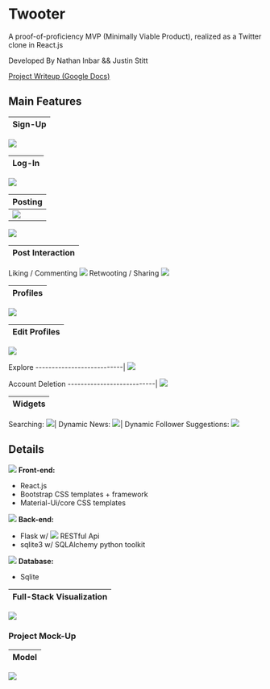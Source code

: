 # Twooter
A proof-of-proficiency MVP (Minimally Viable Product), realized as a Twitter clone in React.js

Developed By Nathan Inbar && Justin Stitt

[Project Writeup (Google Docs)](https://docs.google.com/document/d/1-x0CJ0XkVqaihelHrf26Tq9Y-lgkB2f94qzkBu0FE0o/edit?usp=sharing)
## Main Features
Sign-Up|
-----------------------------------|
![](/media/show_twooter_signup.gif/)

Log-In|
----------------------------------|
![](/media/show_twooter_login.gif/)

Posting|
---------------------------------------|
![](/media/show_twooter_post_img2.gif/)|
![](/media/POSTFROMSIDEBAR.gif/)

Post Interaction|
-------------------------------|
Liking / Commenting
![](/media/POSTINTERACTION1.gif/)
Retwooting / Sharing
![](/media/POSTINTERACTION2.gif/)

Profiles|
---------------------------|
![](/media/PROFILETABS.gif/)

Edit Profiles|
-----------------------------------------|
![](/media/show_twooter_edit_profile.gif/)

Explore
---------------------------|
![](/media/EXPLORETABS.gif/)

Account Deletion
---------------------------|
![](/media/ACCOUNTDELETE.gif/)

Widgets|
-------------------------------------------|
Searching:
![](/media/show_twooter_widget_search.gif/)|
Dynamic News:
![](/media/show_twooter_news.gif/)|
Dynamic Follower Suggestions:
![](/media/show_twooter_widget_follow.gif/)

## Details
![](https://via.placeholder.com/15/5e81ac/000000?text=+) **Front-end:**
* React.js
* Bootstrap CSS templates + framework
* Material-Ui/core CSS templates

![](https://via.placeholder.com/15/b48ead/000000?text=+) **Back-end:**
* Flask w/ ![](https://via.placeholder.com/10/ebcb8b/000000?text=+) RESTful Api
* sqlite3 w/ SQLAlchemy python toolkit

![](https://via.placeholder.com/15/77dd77/000000?text=+) **Database:**
* Sqlite

Full-Stack Visualization |
------------------------------------|
  ![](/media/full-stack_outline.png/)

### Project Mock-Up
Model|
-----------------------|
![](/media/Twooter.png/)
